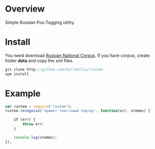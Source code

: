 # Overview
Simple Russian Pos-Tagging utility.

# Install
You need download [Russian National Corpus](http://www.ruscorpora.ru).
If you have corpus, create folder <b>data</b> and copy the xml files.

```javascript
git clone http://github.com/burlakilia/rustem
npm install
```

# Example
```javascript
var rustem = require('rustem');
rustem.recognize('привет текстовый парсер', function(err, stemms) {

    if (err) {
        throw err;
    }

    console.log(stemms);
});
```

